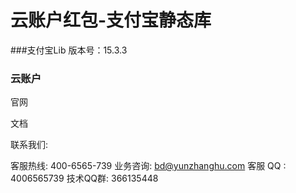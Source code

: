 # 云账户红包-支付宝静态库

###支付宝Lib
版本号：15.3.3

### 云账户
官网

文档

联系我们:

客服热线: 400-6565-739
业务咨询: bd@yunzhanghu.com
客服 QQ : 4006565739
技术QQ群: 366135448

